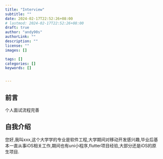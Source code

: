 ```yaml
---
title: "Interview"
subtitle: ""
date: 2024-02-17T22:52:26+08:00
# lastmod: 2024-02-17T22:52:26+08:00
draft: true
author: "andy90s"
authorLink: ""
description: ""
license: ""
images: []

tags: []
categories: []
keywords: []


---
```

<!--more-->

## 前言

个人面试流程完善

## 自我介绍

您好,我叫xxx,这个大学学的专业是软件工程,大学期间对移动开发感兴趣,毕业后基本一直从事iOS相关工作,期间也有uni小程序,flutter项目经验,大部分还是iOS的原生项目.